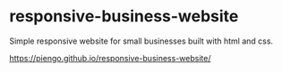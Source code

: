 # responsive-business-website

Simple responsive website for small businesses built with html and css.

https://piengo.github.io/responsive-business-website/
